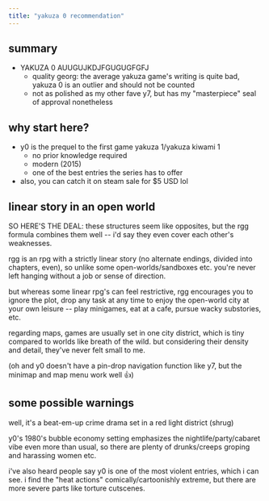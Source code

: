 ```yaml
---
title: "yakuza 0 recommendation"
---
```


## summary

- YAKUZA 0 AUUGUJKDJFGUGUGFGFJ
  - quality georg: the average yakuza game's writing is quite bad, yakuza 0 is an outlier and should not be counted
  - not as polished as my other fave y7, but has my "masterpiece" seal of approval nonetheless

## why start here?

- y0 is the prequel to the first game yakuza 1/yakuza kiwami 1
  - no prior knowledge required
  - modern (2015)
  - one of the best entries the series has to offer
- also, you can catch it on steam sale for $5 USD lol

## linear story in an open world

SO HERE'S THE DEAL: these structures seem like opposites, but the rgg formula combines them well -- i'd say they even cover each other's weaknesses.

rgg is an rpg with a strictly linear story (no alternate endings, divided into chapters, even), so unlike some open-worlds/sandboxes etc. you're never left hanging without a job or sense of direction.

but whereas some linear rpg's can feel restrictive, rgg encourages you to ignore the plot, drop any task at any time to enjoy the open-world city at your own leisure -- play minigames, eat at a cafe, pursue wacky substories, etc.

regarding maps, games are usually set in one city district, which is tiny compared to worlds like breath of the wild. but considering their density and detail, they've never felt small to me.

(oh and y0 doesn't have a pin-drop navigation function like y7, but the minimap and map menu work well 👍)

## some possible warnings

well, it's a beat-em-up crime drama set in a red light district (shrug)

y0's 1980's bubble economy setting emphasizes the nightlife/party/cabaret vibe even more than usual, so there are plenty of drunks/creeps groping and harassing women etc.

i've also heard people say y0 is one of the most violent entries, which i can see. i find the "heat actions" comically/cartoonishly extreme, but there are more severe parts like torture cutscenes.
